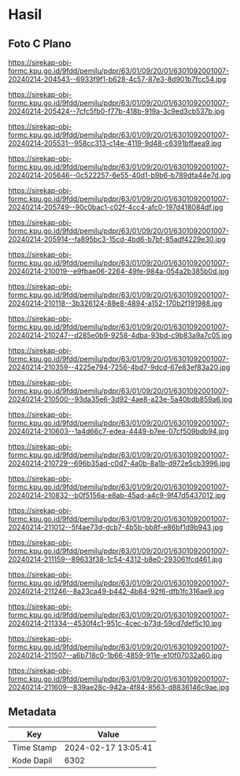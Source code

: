 # Hasil

## Foto C Plano

https://sirekap-obj-formc.kpu.go.id/9fdd/pemilu/pdpr/63/01/09/20/01/6301092001007-20240214-204543--6933f9f1-b628-4c57-87e3-8d901b7fcc54.jpg

https://sirekap-obj-formc.kpu.go.id/9fdd/pemilu/pdpr/63/01/09/20/01/6301092001007-20240214-205424--7cfc5fb0-f77b-418b-919a-3c9ed3cb537b.jpg

https://sirekap-obj-formc.kpu.go.id/9fdd/pemilu/pdpr/63/01/09/20/01/6301092001007-20240214-205531--958cc313-c14e-4119-9d48-c6391bffaea9.jpg

https://sirekap-obj-formc.kpu.go.id/9fdd/pemilu/pdpr/63/01/09/20/01/6301092001007-20240214-205646--0c522257-6e55-40d1-b9b6-b789dfa44e7d.jpg

https://sirekap-obj-formc.kpu.go.id/9fdd/pemilu/pdpr/63/01/09/20/01/6301092001007-20240214-205749--90c0bac1-c02f-4cc4-afc0-197d418084df.jpg

https://sirekap-obj-formc.kpu.go.id/9fdd/pemilu/pdpr/63/01/09/20/01/6301092001007-20240214-205914--fa895bc3-15cd-4bd6-b7bf-85adf4229e30.jpg

https://sirekap-obj-formc.kpu.go.id/9fdd/pemilu/pdpr/63/01/09/20/01/6301092001007-20240214-210019--e9fbae06-2264-49fe-984a-054a2b385b0d.jpg

https://sirekap-obj-formc.kpu.go.id/9fdd/pemilu/pdpr/63/01/09/20/01/6301092001007-20240214-210118--3b326124-88e8-4894-a152-170b2f191988.jpg

https://sirekap-obj-formc.kpu.go.id/9fdd/pemilu/pdpr/63/01/09/20/01/6301092001007-20240214-210247--d285e0b9-9258-4dba-93bd-c9b83a9a7c05.jpg

https://sirekap-obj-formc.kpu.go.id/9fdd/pemilu/pdpr/63/01/09/20/01/6301092001007-20240214-210359--4225e794-7256-4bd7-9dcd-67e83ef83a20.jpg

https://sirekap-obj-formc.kpu.go.id/9fdd/pemilu/pdpr/63/01/09/20/01/6301092001007-20240214-210500--93da35e6-3d92-4ae8-a23e-5a40bdb859a6.jpg

https://sirekap-obj-formc.kpu.go.id/9fdd/pemilu/pdpr/63/01/09/20/01/6301092001007-20240214-210603--1a4d66c7-edea-4449-b7ee-07cf509bdb94.jpg

https://sirekap-obj-formc.kpu.go.id/9fdd/pemilu/pdpr/63/01/09/20/01/6301092001007-20240214-210729--696b35ad-c0d7-4a0b-8a1b-d972e5cb3996.jpg

https://sirekap-obj-formc.kpu.go.id/9fdd/pemilu/pdpr/63/01/09/20/01/6301092001007-20240214-210832--b0f5156a-e8ab-45ad-a4c9-9f47d5437012.jpg

https://sirekap-obj-formc.kpu.go.id/9fdd/pemilu/pdpr/63/01/09/20/01/6301092001007-20240214-211012--5f4ae73d-dcb7-4b5b-bb8f-e86bf1d9b943.jpg

https://sirekap-obj-formc.kpu.go.id/9fdd/pemilu/pdpr/63/01/09/20/01/6301092001007-20240214-211159--89633f38-1c54-4312-b8e0-293061fcd461.jpg

https://sirekap-obj-formc.kpu.go.id/9fdd/pemilu/pdpr/63/01/09/20/01/6301092001007-20240214-211246--8a23ca49-b442-4b84-92f6-dfb1fc316ae9.jpg

https://sirekap-obj-formc.kpu.go.id/9fdd/pemilu/pdpr/63/01/09/20/01/6301092001007-20240214-211334--4530f4c1-951c-4cec-b73d-59cd7def5c10.jpg

https://sirekap-obj-formc.kpu.go.id/9fdd/pemilu/pdpr/63/01/09/20/01/6301092001007-20240214-211507--a6b718c0-1b66-4859-911e-e10f07032a60.jpg

https://sirekap-obj-formc.kpu.go.id/9fdd/pemilu/pdpr/63/01/09/20/01/6301092001007-20240214-211609--839ae28c-942a-4f84-8563-d8836146c9ae.jpg


## Metadata

| Key        | Value               |
| ---------- | ------------------- |
| Time Stamp | 2024-02-17 13:05:41 |
| Kode Dapil | 6302                |



